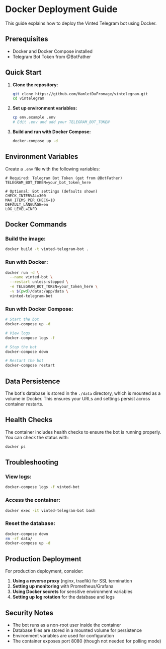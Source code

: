 # Docker Deployment Guide

This guide explains how to deploy the Vinted Telegram bot using Docker.

## Prerequisites

- Docker and Docker Compose installed
- Telegram Bot Token from @BotFather

## Quick Start

1. **Clone the repository:**
   ```bash
   git clone https://github.com/HamletDuFromage/vintelegram.git
   cd vintelegram
   ```

2. **Set up environment variables:**
   ```bash
   cp env.example .env
   # Edit .env and add your TELEGRAM_BOT_TOKEN
   ```

3. **Build and run with Docker Compose:**
   ```bash
   docker-compose up -d
   ```

## Environment Variables

Create a `.env` file with the following variables:

```env
# Required: Telegram Bot Token (get from @BotFather)
TELEGRAM_BOT_TOKEN=your_bot_token_here

# Optional: Bot settings (defaults shown)
CHECK_INTERVAL=300
MAX_ITEMS_PER_CHECK=10
DEFAULT_LANGUAGE=en
LOG_LEVEL=INFO
```

## Docker Commands

### Build the image:
```bash
docker build -t vinted-telegram-bot .
```

### Run with Docker:
```bash
docker run -d \
  --name vinted-bot \
  --restart unless-stopped \
  -e TELEGRAM_BOT_TOKEN=your_token_here \
  -v $(pwd)/data:/app/data \
  vinted-telegram-bot
```

### Run with Docker Compose:
```bash
# Start the bot
docker-compose up -d

# View logs
docker-compose logs -f

# Stop the bot
docker-compose down

# Restart the bot
docker-compose restart
```

## Data Persistence

The bot's database is stored in the `./data` directory, which is mounted as a volume in Docker. This ensures your URLs and settings persist across container restarts.

## Health Checks

The container includes health checks to ensure the bot is running properly. You can check the status with:

```bash
docker ps
```

## Troubleshooting

### View logs:
```bash
docker-compose logs -f vinted-bot
```

### Access the container:
```bash
docker exec -it vinted-telegram-bot bash
```

### Reset the database:
```bash
docker-compose down
rm -rf data/
docker-compose up -d
```

## Production Deployment

For production deployment, consider:

1. **Using a reverse proxy** (nginx, traefik) for SSL termination
2. **Setting up monitoring** with Prometheus/Grafana
3. **Using Docker secrets** for sensitive environment variables
4. **Setting up log rotation** for the database and logs

## Security Notes

- The bot runs as a non-root user inside the container
- Database files are stored in a mounted volume for persistence
- Environment variables are used for configuration
- The container exposes port 8080 (though not needed for polling mode) 